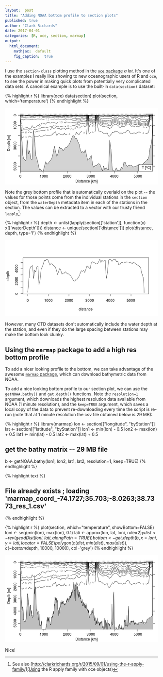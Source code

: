 ```yaml
---
layout:  post
title: "Adding NOAA bottom profile to section plots"
published: true
author: "Clark Richards"
date: 2017-04-01
categories: [R, oce, section, marmap]
output:
  html_document:
    mathjax:  default
    fig_caption:  true
---
```


I use the `section-class` plotting method in the [`oce` package](http://dankelley.github.io/oce) *a lot*. It's one of the examples I really like showing to new oceanographic users of R and `oce`, to see the power in making quick plots from potentially very complicated data sets. A canonical example is to use the built-in `data(section)` dataset:


{% highlight r %}
library(oce)
data(section)
plot(section, which='temperature')
{% endhighlight %}

![plot of chunk example](/figure/source/2017-04-01-bottom-profiles-on-section-plots/example-1.png)

Note the grey bottom profile that is automatically overlaid on the plot -- the values for those points come from the individual stations in the `section` object, from the `waterDepth` metadata item in each of the stations in the section. The values can be extracted to a vector with our trusty friend `lapply`[^1]:


{% highlight r %}
depth <- unlist(lapply(section[['station']], function(x) x[['waterDepth']]))
distance <- unique(section[['distance']])
plot(distance, depth, type='l')
{% endhighlight %}

![plot of chunk depth](/figure/source/2017-04-01-bottom-profiles-on-section-plots/depth-1.png)

However, many CTD datasets don't automatically include the water depth at the station, and even if they do the large spacing between stations may make the bottom look clunky. 

## Using the `marmap` package to add a high res bottom profile

To add a nicer looking profile to the bottom, we can take advantage of the awesome [`marmap` package](https://cran.r-project.org/web/packages/marmap/index.html), which can download bathymetric data from NOAA. 

To add a nice looking bottom profile to our section plot, we can use the `getNOAA.bathy()` and `get.depth()` functions. Note the `resolution=1` argument, which downloads the highest resolution data available from NOAA (1 minute resolution), and the `keep=TRUE` argument, which saves a local copy of the data to prevent re-downloading every time the script is re-run (note that at 1 minute resolution the csv file obtained below is 29 MB):


{% highlight r %}
library(marmap)
lon <- section[["longitude", "byStation"]]
lat <- section[["latitude", "byStation"]]
lon1 <- min(lon) - 0.5
lon2 <- max(lon) + 0.5
lat1 <- min(lat) - 0.5
lat2 <- max(lat) + 0.5

## get the bathy matrix -- 29 MB file
b <- getNOAA.bathy(lon1, lon2, lat1, lat2, resolution=1, keep=TRUE)
{% endhighlight %}



{% highlight text %}
## File already exists ; loading 'marmap_coord_-74.1727;35.703;-8.0263;38.7373_res_1.csv'
{% endhighlight %}



{% highlight r %}
plot(section, which="temperature", showBottom=FALSE)
loni <- seq(min(lon), max(lon), 0.1)
lati <- approx(lon, lat, loni, rule=2)$y
dist <- rev(geodDist(loni, lati, alongPath=TRUE))
bottom <- get.depth(b, x=loni, y=lati, locator=FALSE)
polygon(c(dist, min(dist), max(dist)), c(-bottom$depth, 10000, 10000), col='grey')
{% endhighlight %}

![plot of chunk marmap-example](/figure/source/2017-04-01-bottom-profiles-on-section-plots/marmap-example-1.png)

Nice!

[^1]: See also [http://clarkrichards.org/r/2015/09/01/using-the-r-apply-family/](Using the R apply family with oce objects)
